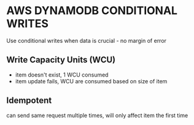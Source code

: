 # AWS DYNAMODB CONDITIONAL WRITES

Use conditional writes when data is crucial - no margin of error

## Write Capacity Units (WCU)
- item doesn't exist, 1 WCU consumed
- item update fails, WCU are consumed based on size of item

## Idempotent
can send same request multiple times, will only affect item the first time
